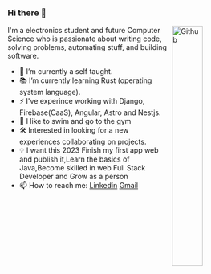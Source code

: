 ### Hi there 👋

<img width="35%" align="right" alt="Github" src="https://user-images.githubusercontent.com/48678280/88862734-4903af80-d201-11ea-968b-9c939d88a37c.gif" />

I'm a electronics student and future Computer Science who is passionate about writing code, solving problems, automating stuff, and building software.

- 🔭 I’m currently a self taught.
- 📚 I’m currently learning Rust (operating system language).
- ⚡ I've experince working with Django,  Firebase(CaaS), Angular, Astro and Nestjs.
- 👯 I like to swim and go to the gym
- 🛠 Interested in looking for a new experiences collaborating on projects. 
- 💡 I want this 2023 Finish my first app web and publish it,Learn the basics of Java,Become skilled in web Full Stack Developer and Grow as a person 
- 📫 How to reach me: [Linkedin](https://www.linkedin.com/in/emmanuel-heredia-41577a234/) [Gmail](mailto:herediiaa.e@gmail.com)
